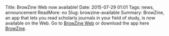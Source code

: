 Title: BrowZine Web now available!
Date: 2015-07-29 01:01 
Tags: news, announcement
ReadMore: no 
Slug: browzine-available
Summary: BrowZine, an app that lets you read scholarly journals in your field of study, is now available on the Web. Go to [BrowZine Web](http://www.browzine.com/libraries/431) or download the app here [BrowZine](http://www.browzine.com/libraries/431).